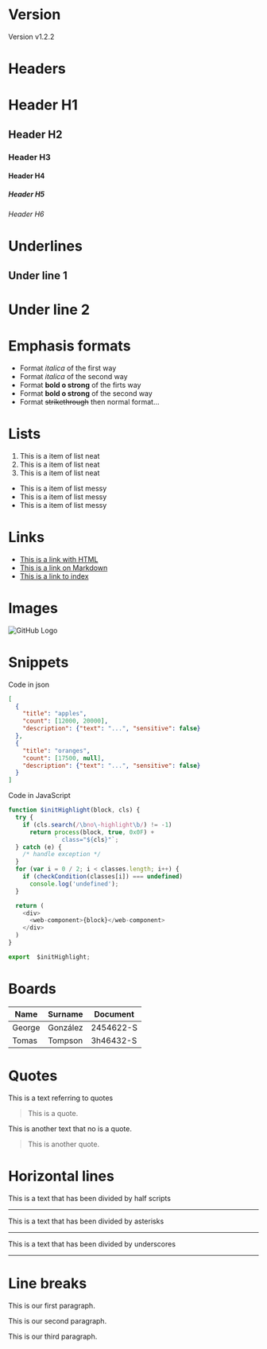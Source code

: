 # Version
Version v1.2.2

# Headers
# Header H1
## Header H2
### Header H3
#### Header H4
##### Header H5
###### Header H6


# Underlines
Under line 1
------------

Under line 2
====

# Emphasis formats
- Format *italica* of the first way
- Format _italica_ of the second way
- Format **bold o strong** of the firts way
- Format __bold o strong__ of the second way
- Format ~~strikethrough~~ then normal format...

# Lists
1. This is a item of list neat
2. This is a item of list neat
3. This is a item of list neat
- This is a item of list messy
- This is a item of list messy
- This is a item of list messy

# Links
- <a href="http://google.com">This is a link with HTML</a>
- [This is a link on Markdown](http://www.google.com)
- [This is a link to index](index.html)

# Images
![GitHub Logo](https://github.com/2020-JAUG/website-grid/blob/master/img/faviconYellow.png?raw=true)

# Snippets
Code in json
```JSON
[
  {
    "title": "apples",
    "count": [12000, 20000],
    "description": {"text": "...", "sensitive": false}
  },
  {
    "title": "oranges",
    "count": [17500, null],
    "description": {"text": "...", "sensitive": false}
  }
]

```
Code in JavaScript
```JavaScript
function $initHighlight(block, cls) {
  try {
    if (cls.search(/\bno\-highlight\b/) != -1)
      return process(block, true, 0x0F) +
             ` class="${cls}"`;
  } catch (e) {
    /* handle exception */
  }
  for (var i = 0 / 2; i < classes.length; i++) {
    if (checkCondition(classes[i]) === undefined)
      console.log('undefined');
  }

  return (
    <div>
      <web-component>{block}</web-component>
    </div>
  )
}

export  $initHighlight;
```
# Boards
| Name   | Surname  | Document  |
| ----   | -------  | --------  |
| George | González | 2454622-S |
| Tomas  | Tompson  | 3h46432-S |

# Quotes
This is a text referring to quotes
> This is a quote.

This is another text that no is a quote.
> This is another quote.

# Horizontal lines
This is a text that has been divided by half scripts

---
This is a text that has been divided by asterisks

***
This is a text that has been divided by underscores

___

# Line breaks
This is our first paragraph.

This is our second paragraph.

This is our third paragraph.